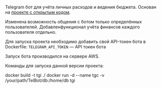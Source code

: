 Telegram бот для учёта личных расходов и ведения бюджета. Основан на [проекте с открытым кодом](https://www.youtube.com/watch?v=Kh16iosOTIQ).

Изменена возможность общения с ботом только определённых пользователей. Добавленфункционал учёта финансов каждого пользователя отдельно.

Для запуска проекта необходимо добавить свой API-токен бота в Dockerfile:
`TELEGRAM_API_TOKEN` — API токен бота

Запуск бота производился на сервере AWS.

Команды для запуска данной версии проекта:

docker build -t tgi ./
docker run -d --name tgc -v /your/path/TelBot/db:/home/db tgi

